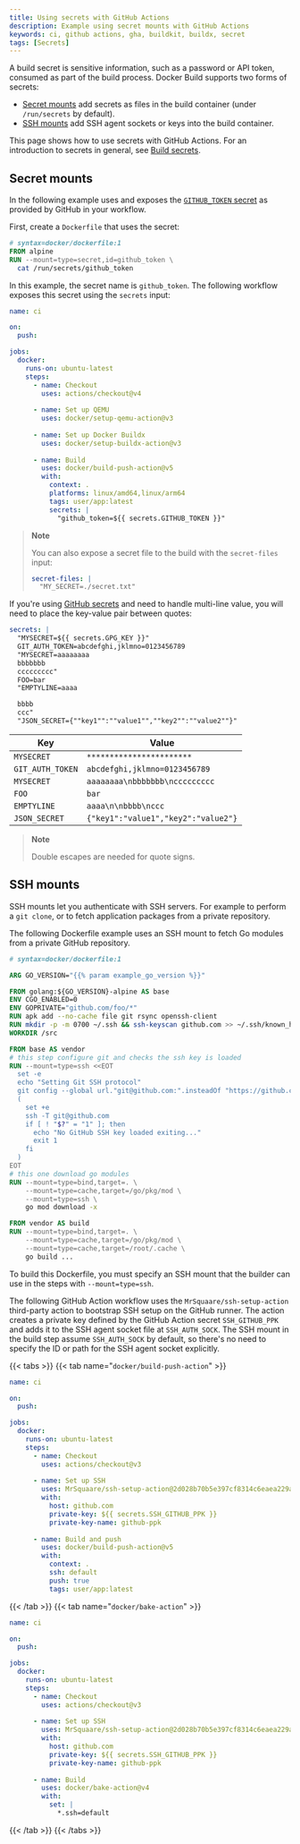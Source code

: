 ```yaml
---
title: Using secrets with GitHub Actions
description: Example using secret mounts with GitHub Actions
keywords: ci, github actions, gha, buildkit, buildx, secret
tags: [Secrets]
---
```


A build secret is sensitive information, such as a password or API token, consumed as part of the build process.
Docker Build supports two forms of secrets:

- [Secret mounts](#secret-mounts) add secrets as files in the build container
  (under `/run/secrets` by default).
- [SSH mounts](#ssh-mounts) add SSH agent sockets or keys into the build container.

This page shows how to use secrets with GitHub Actions.
For an introduction to secrets in general, see [Build secrets](../../building/secrets.md).

## Secret mounts

In the following example uses and exposes the [`GITHUB_TOKEN` secret](https://docs.github.com/en/actions/security-guides/automatic-token-authentication#about-the-github_token-secret)
as provided by GitHub in your workflow.

First, create a `Dockerfile` that uses the secret:

```dockerfile
# syntax=docker/dockerfile:1
FROM alpine
RUN --mount=type=secret,id=github_token \
  cat /run/secrets/github_token
```

In this example, the secret name is `github_token`. The following workflow
exposes this secret using the `secrets` input:

```yaml
name: ci

on:
  push:

jobs:
  docker:
    runs-on: ubuntu-latest
    steps:
      - name: Checkout
        uses: actions/checkout@v4
      
      - name: Set up QEMU
        uses: docker/setup-qemu-action@v3
      
      - name: Set up Docker Buildx
        uses: docker/setup-buildx-action@v3
      
      - name: Build
        uses: docker/build-push-action@v5
        with:
          context: .
          platforms: linux/amd64,linux/arm64
          tags: user/app:latest
          secrets: |
            "github_token=${{ secrets.GITHUB_TOKEN }}"
```

> **Note**
>
> You can also expose a secret file to the build with the `secret-files` input:
>
> ```yaml
> secret-files: |
>   "MY_SECRET=./secret.txt"
> ```

If you're using [GitHub secrets](https://docs.github.com/en/actions/security-guides/encrypted-secrets)
and need to handle multi-line value, you will need to place the key-value pair
between quotes:

```yaml
secrets: |
  "MYSECRET=${{ secrets.GPG_KEY }}"
  GIT_AUTH_TOKEN=abcdefghi,jklmno=0123456789
  "MYSECRET=aaaaaaaa
  bbbbbbb
  ccccccccc"
  FOO=bar
  "EMPTYLINE=aaaa

  bbbb
  ccc"
  "JSON_SECRET={""key1"":""value1"",""key2"":""value2""}"
```

| Key              | Value                               |
| ---------------- | ----------------------------------- |
| `MYSECRET`       | `***********************`           |
| `GIT_AUTH_TOKEN` | `abcdefghi,jklmno=0123456789`       |
| `MYSECRET`       | `aaaaaaaa\nbbbbbbb\nccccccccc`      |
| `FOO`            | `bar`                               |
| `EMPTYLINE`      | `aaaa\n\nbbbb\nccc`                 |
| `JSON_SECRET`    | `{"key1":"value1","key2":"value2"}` |

> **Note**
>
> Double escapes are needed for quote signs.

## SSH mounts

SSH mounts let you authenticate with SSH servers.
For example to perform a `git clone`,
or to fetch application packages from a private repository.

The following Dockerfile example uses an SSH mount
to fetch Go modules from a private GitHub repository.

```dockerfile {collapse=1}
# syntax=docker/dockerfile:1

ARG GO_VERSION="{{% param example_go_version %}}"

FROM golang:${GO_VERSION}-alpine AS base
ENV CGO_ENABLED=0
ENV GOPRIVATE="github.com/foo/*"
RUN apk add --no-cache file git rsync openssh-client
RUN mkdir -p -m 0700 ~/.ssh && ssh-keyscan github.com >> ~/.ssh/known_hosts
WORKDIR /src

FROM base AS vendor
# this step configure git and checks the ssh key is loaded
RUN --mount=type=ssh <<EOT
  set -e
  echo "Setting Git SSH protocol"
  git config --global url."git@github.com:".insteadOf "https://github.com/"
  (
    set +e
    ssh -T git@github.com
    if [ ! "$?" = "1" ]; then
      echo "No GitHub SSH key loaded exiting..."
      exit 1
    fi
  )
EOT
# this one download go modules
RUN --mount=type=bind,target=. \
    --mount=type=cache,target=/go/pkg/mod \
    --mount=type=ssh \
    go mod download -x

FROM vendor AS build
RUN --mount=type=bind,target=. \
    --mount=type=cache,target=/go/pkg/mod \
    --mount=type=cache,target=/root/.cache \
    go build ...
```

To build this Dockerfile, you must specify an SSH mount that the builder can
use in the steps with `--mount=type=ssh`.

The following GitHub Action workflow uses the `MrSquaare/ssh-setup-action`
third-party action to bootstrap SSH setup on the GitHub runner. The action
creates a private key defined by the GitHub Action secret `SSH_GITHUB_PPK` and
adds it to the SSH agent socket file at `SSH_AUTH_SOCK`. The SSH mount in the
build step assume `SSH_AUTH_SOCK` by default, so there's no need to specify the
ID or path for the SSH agent socket explicitly.

{{< tabs >}}
{{< tab name="`docker/build-push-action`" >}}

```yaml
name: ci

on:
  push:

jobs:
  docker:
    runs-on: ubuntu-latest
    steps:
      - name: Checkout
        uses: actions/checkout@v3
      
      - name: Set up SSH
        uses: MrSquaare/ssh-setup-action@2d028b70b5e397cf8314c6eaea229a6c3e34977a # v3.1.0
        with:
          host: github.com
          private-key: ${{ secrets.SSH_GITHUB_PPK }}
          private-key-name: github-ppk
      
      - name: Build and push
        uses: docker/build-push-action@v5
        with:
          context: .
          ssh: default
          push: true
          tags: user/app:latest
```

{{< /tab >}}
{{< tab name="`docker/bake-action`" >}}

```yaml
name: ci

on:
  push:

jobs:
  docker:
    runs-on: ubuntu-latest
    steps:
      - name: Checkout
        uses: actions/checkout@v3
      
      - name: Set up SSH
        uses: MrSquaare/ssh-setup-action@2d028b70b5e397cf8314c6eaea229a6c3e34977a # v3.1.0
        with:
          host: github.com
          private-key: ${{ secrets.SSH_GITHUB_PPK }}
          private-key-name: github-ppk
      
      - name: Build
        uses: docker/bake-action@v4
        with:
          set: |
            *.ssh=default
```

{{< /tab >}}
{{< /tabs >}}
